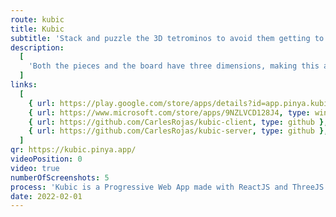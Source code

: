 ```yaml
---
route: kubic
title: Kubic
subtitle: 'Stack and puzzle the 3D tetrominos to avoid them getting to the top!'
description:
  [
    'Both the pieces and the board have three dimensions, making this a lot more challenging! Clear planes by filling them and try to reach the highest score by clearing four at the same time!',
  ]
links:
  [
    { url: https://play.google.com/store/apps/details?id=app.pinya.kubic, type: android },
    { url: https://www.microsoft.com/store/apps/9NZLVCD128J4, type: windows },
    { url: https://github.com/CarlesRojas/kubic-client, type: github },
    { url: https://github.com/CarlesRojas/kubic-server, type: github },
  ]
qr: https://kubic.pinya.app/
videoPosition: 0
video: true
numberOfScreenshots: 5
process: 'Kubic is a Progressive Web App made with ReactJS and ThreeJS. It targets mobile, tablet and desktop devices. The game is available through the Google Play Store and the Microsoft Store. You can also add it to your iPhone by scanning this QR and adding the website to your Home Screen.'
date: 2022-02-01
---
```

